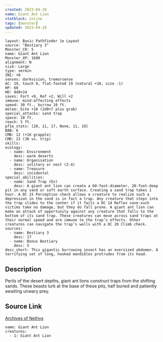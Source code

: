 ```yaml
---
created: 2023-04-28
name: Giant Ant Lion
statblock: inline
tags: [monster]
updated: 2023-04-28
---
```

```statblock
layout: Basic Pathfinder 1e Layout
source: "Bestiary 3"
Monster_CR: 5
name: Giant Ant Lion
Monster_XP: 1600
alignment: N
size: Large
type: vermin
INI: +0
senses: darkvision, tremorsense
AC: 19, touch 9, flat-footed 19 (natural +10, size -1)
HP: 60
HD: 8d8+24
saves: Fort +9, Ref +2, Will +2
immune: mind-affecting effects
speed: 30 ft., burrow 10 ft.
melee: bite +10 (2d8+7 plus grab)
special_attacks: sand trap
space: 10 ft.
reach: 5 ft.
pf1e_stats: [20, 11, 17, None, 11, 10]
BAB: 6
CMB: 12 (+16 grapple)
CMD: 22 (30 vs. trip)
skills: 
ecology:
  - name: Environment
    desc: warm deserts
  - name: Organisation
    desc: solitary or nest (2-4)
  - name: Treasure
    desc: incidental
special_abilities:
  - name: Sand Trap (Ex)
    desc: A giant ant lion can create a 60-foot-diameter, 20-foot-deep pit in any sand or soft earth surface. Creating a sand trap takes 1 hour. A DC 15 Perception check allows a creature to realize such a depression in the sand is in fact a trap. Any creature that steps into the trap slides to the center if it fails a DC 14 Reflex save-such victims take no damage, but they do fall prone. A giant ant lion can make an attack of opportunity against any creature that falls to the bottom of its sand trap. These creatures can move across sand traps at their normal speed and are immune to the trap’s effects. Other creatures can navigate the trap’s walls with a DC 20 Climb check.
sources:
  - name: Bestiary 3
    desc: 17
  - name: Bonus Bestiary
    desc: 5
desc_short: This gigantic burrowing insect has an oversized abdomen. A terrifying set of long, hooked mandibles protrudes from its head.
```
## Description
Perils of the desert depths, giant ant lions construct traps from the shifting sands. These beasts lurk at the base of these pits, half buried and patiently awaiting unwary prey.
## Source Link
[Archives of Nethys](https://aonprd.com/MonsterDisplay.aspx?ItemName=Giant%20Ant%20Lion)
```encounter-table
name: Giant Ant Lion
creatures:
  - 1: Giant Ant Lion
```
